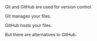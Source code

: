 Git and GitHub are used for version control.

Git manages your files.

GitHub hosts your files.

But there are alternatives to GitHub.
